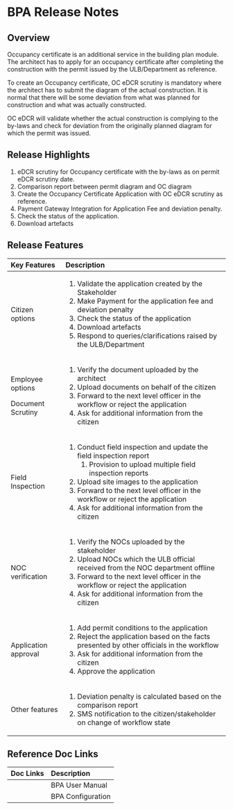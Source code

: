# BPA Release Notes

## Overview

Occupancy certificate is an additional service in the building plan module. The architect has to apply for an occupancy certificate after completing the construction with the permit issued by the ULB/Department as reference.

To create an Occupancy certificate, OC eDCR scrutiny is mandatory where the architect has to submit the diagram of the actual construction. It is normal that there will be some deviation from what was planned for construction and what was actually constructed.

OC eDCR will validate whether the actual construction is complying to the by-laws and check for deviation from the originally planned diagram for which the permit was issued.

## Release Highlights

1. eDCR scrutiny for Occupancy certificate with the by-laws as on permit eDCR scrutiny date.
2. Comparison report between permit diagram and OC diagram
3. Create the Occupancy Certificate Application with OC eDCR scrutiny as reference.
4. Payment Gateway Integration for Application Fee and deviation penalty.
5. Check the status of the application.
6. Download artefacts

## Release Features

<table>
  <thead>
    <tr>
      <th style="text-align:left"><b>Key Features</b>
      </th>
      <th style="text-align:left"><b>Description</b>
      </th>
    </tr>
  </thead>
  <tbody>
    <tr>
      <td style="text-align:left">Citizen options</td>
      <td style="text-align:left">
        <ol>
          <li>Validate the application created by the Stakeholder</li>
          <li>Make Payment for the application fee and deviation penalty</li>
          <li>Check the status of the application</li>
          <li>Download artefacts</li>
          <li>Respond to queries/clarifications raised by the ULB/Department</li>
        </ol>
      </td>
    </tr>
    <tr>
      <td style="text-align:left">
        <p>Employee options</p>
        <p>Document Scrutiny</p>
      </td>
      <td style="text-align:left">
        <ol>
          <li>Verify the document uploaded by the architect</li>
          <li>Upload documents on behalf of the citizen</li>
          <li>Forward to the next level officer in the workflow or reject the application</li>
          <li>Ask for additional information from the citizen</li>
        </ol>
      </td>
    </tr>
    <tr>
      <td style="text-align:left">Field Inspection</td>
      <td style="text-align:left">
        <ol>
          <li>Conduct field inspection and update the field inspection report
            <ol>
              <li>Provision to upload multiple field inspection reports</li>
            </ol>
          </li>
          <li>Upload site images to the application</li>
          <li>Forward to the next level officer in the workflow or reject the application</li>
          <li>Ask for additional information from the citizen</li>
        </ol>
      </td>
    </tr>
    <tr>
      <td style="text-align:left">NOC verification</td>
      <td style="text-align:left">
        <ol>
          <li>Verify the NOCs uploaded by the stakeholder</li>
          <li>Upload NOCs which the ULB official received from the NOC department offline</li>
          <li>Forward to the next level officer in the workflow or reject the application</li>
          <li>Ask for additional information from the citizen</li>
        </ol>
      </td>
    </tr>
    <tr>
      <td style="text-align:left">Application approval</td>
      <td style="text-align:left">
        <ol>
          <li>Add permit conditions to the application</li>
          <li>Reject the application based on the facts presented by other officials
            in the workflow</li>
          <li>Ask for additional information from the citizen</li>
          <li>Approve the application</li>
        </ol>
      </td>
    </tr>
    <tr>
      <td style="text-align:left">Other features</td>
      <td style="text-align:left">
        <ol>
          <li>Deviation penalty is calculated based on the comparison report</li>
          <li>SMS notification to the citizen/stakeholder on change of workflow state</li>
        </ol>
      </td>
    </tr>
  </tbody>
</table>

## Reference Doc Links

| **Doc Links** | **Description** |
| :--- | :--- |
|  | BPA User Manual |
|  | BPA Configuration |

